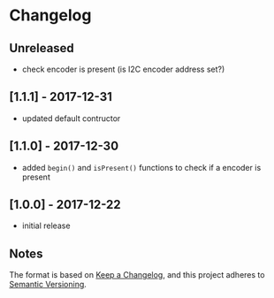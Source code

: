 # Changelog

## Unreleased
- check encoder is present (is I2C encoder address set?)

## [1.1.1] - 2017-12-31
- updated default contructor

## [1.1.0] - 2017-12-30
- added ```begin()``` and ```isPresent()``` functions to check if a encoder is present

## [1.0.0] - 2017-12-22
- initial release


## Notes

The format is based on [Keep a Changelog](https://keepachangelog.com/en/1.0.0/),
and this project adheres to [Semantic Versioning](https://semver.org/spec/v2.0.0.html).

